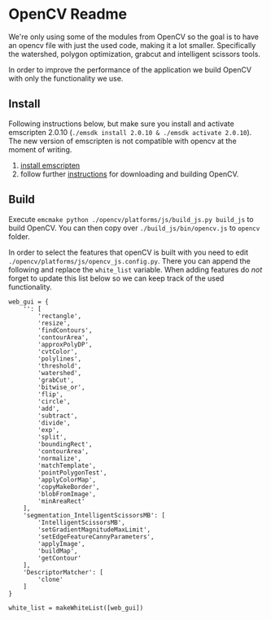 # OpenCV Readme

We're only using some of the modules from OpenCV so the goal is to have an opencv file with just the used code, making it a lot smaller.
Specifically the watershed, polygon optimization, grabcut and intelligent scissors tools.

In order to improve the performance of the application we build OpenCV with only the functionality we use.

## Install

Following instructions below, but make sure you install and activate emscripten 2.0.10 (`./emsdk install 2.0.10 & ./emsdk activate 2.0.10`). The new version of emscripten is not compatible with opencv at the moment of writing.

1. [install emscripten](https://emscripten.org/docs/getting_started/downloads.html)
2. follow further [instructions](https://docs.opencv.org/4.x/d4/da1/tutorial_js_setup.html) for downloading and building OpenCV.

## Build

Execute `emcmake python ./opencv/platforms/js/build_js.py build_js` to build OpenCV.
You can then copy over `./build_js/bin/opencv.js` to `opencv` folder.

In order to select the features that openCV is built with you need to edit `./opencv/platforms/js/opencv_js.config.py`.
There you can append the following and replace the `white_list` variable. When adding features do _not_ forget to update this list below so we can keep track of the used functionality.

```
web_gui = {
    '': [
        'rectangle',
        'resize',
        'findContours',
        'contourArea',
        'approxPolyDP',
        'cvtColor',
        'polylines',
        'threshold',
        'watershed',
        'grabCut',
        'bitwise_or',
        'flip',
        'circle',
        'add',
        'subtract',
        'divide',
        'exp',
        'split',
        'boundingRect',
        'contourArea',
        'normalize',
        'matchTemplate',
        'pointPolygonTest',
        'applyColorMap',
        'copyMakeBorder',
        'blobFromImage',
        'minAreaRect'
    ],
    'segmentation_IntelligentScissorsMB': [
        'IntelligentScissorsMB',
        'setGradientMagnitudeMaxLimit',
        'setEdgeFeatureCannyParameters',
        'applyImage',
        'buildMap',
        'getContour'
    ],
    'DescriptorMatcher': [
        'clone'
    ]
}

white_list = makeWhiteList([web_gui])
```
